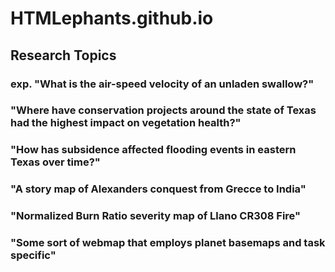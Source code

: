 # HTMLephants.github.io

## Research Topics

### exp. "What is the air-speed velocity of an unladen swallow?"

### "Where have conservation projects around the state of Texas had the highest impact on vegetation health?"

### "How has subsidence affected flooding events in eastern Texas over time?"

### "A story map of Alexanders conquest from Grecce to India"

### "Normalized Burn Ratio severity map of Llano CR308 Fire"

### "Some sort of webmap that employs planet basemaps and task specific"

